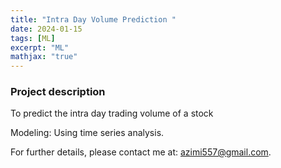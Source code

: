 ```yaml
---
title: "Intra Day Volume Prediction "
date: 2024-01-15
tags: [ML]
excerpt: "ML"
mathjax: "true"
---
```

### Project description

To predict the intra day trading volume of a stock  


Modeling: Using time series analysis.  

For further details, please contact me at: azimi557@gmail.com. 
